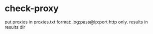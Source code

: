 # check-proxy
put proxies in proxies.txt format: log:pass@ip:port http only. results in results dir
